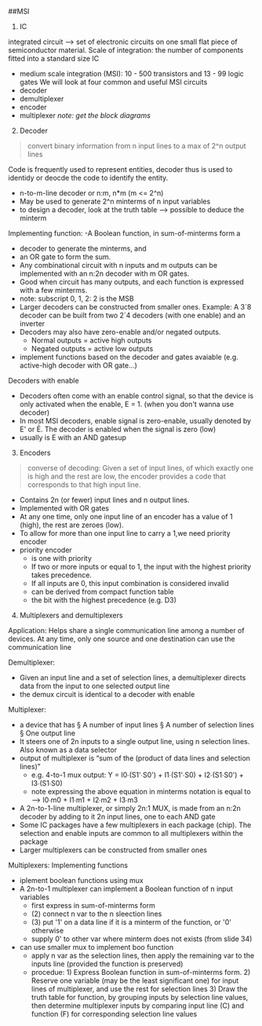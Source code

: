 ##MSI 

1. IC

integrated circuit --> set of electronic circuits on one small flat piece of semiconductor material. 
Scale of integration: the number of components fitted into a standard size IC 
- medium scale integration (MSI): 10 - 500 transistors and 13 - 99 logic gates
We will look at four common and useful MSI circuits
- decoder
- demultiplexer
- encoder
- multiplexer
_note: get the block diagrams_

2. Decoder

> convert binary information from n input lines to a max of 2^n output lines

Code is frequently used to represent  entities, decoder thus is used to identidy or deocde the code to identify the entity.
- n-to-m-line decoder or n\:m, n*m (m <= 2^n)
- May be used to generate 2^n minterms of n input variables
- to design a decoder, look at the truth table --> possible to deduce the minterm

Implementing function:
-A Boolean function, in sum-of-minterms form a
  - decoder to generate the minterms, and
  - an OR gate to form the sum.
- Any combinational circuit with n inputs and m outputs can be implemented with an n:2n decoder with m OR gates.
- Good when circuit has many outputs, and each function is expressed with a few minterms.
- note: subscript 0, 1, 2: 2 is the MSB
- Larger decoders can be constructed from smaller ones. Example: A 3´8 decoder can be built from two 2´4 decoders (with one enable) and an inverter
- Decoders may also have zero-enable and/or negated outputs.
  - Normal outputs = active high outputs
  - Negated outputs = active low outputs
- implement functions based on the decoder and gates avaiable (e.g. active-high decoder with OR gate...)

Decoders with enable
- Decoders often come with an enable control signal, so that the device is only activated when the enable, E = 1. (when you don't wanna use decoder)
- In most MSI decoders, enable signal is zero-enable, usually denoted by E' or Ē. The decoder is enabled when the signal is zero (low)
- usually is E with an AND gatesup

3. Encoders

> converse of decoding: Given a set of input lines, of which exactly one is high and the rest are low, the encoder provides a code that corresponds to that high input line.
- Contains 2n (or fewer) input lines and n output lines.
- Implemented with OR gates
- At any one time, only one input line of an encoder has a value of 1 (high), the rest are zeroes (low).
- To allow for more than one input line to carry a 1,we need priority encoder
- priority encoder
  - is one with priority
  - If two or more inputs or equal to 1, the input with the highest priority takes precedence.
  - If all inputs are 0, this input combination is considered invalid
  - can be derived from compact function table
  - the bit with the highest precedence (e.g. D3)
 
4. Multiplexers and demultiplexers
 
Application: Helps share a single communication line among a number of devices. At any time, only one source and one destination can use the communication line

Demultiplexer:
- Given an input line and a set of selection lines, a demultiplexer directs data from the input to one selected output line
- the demux circuit is identical to a decoder with enable

Multiplexer:
- a device that has § A number of input lines § A number of selection lines § One output line
- It steers one of 2n inputs to a single output line, using n selection lines. Also known as a data selector
- output of multiplexer is “sum of the (product of data lines and selection lines)”
  - e.g. 4-to-1 mux output: Y = I0∙(S1'∙S0') + I1∙(S1'∙S0) + I2∙(S1∙S0') + I3∙(S1∙S0)
  - note expressing the above equation in minterms notation is equal to --> I0∙m0 + I1∙m1 + I2∙m2 + I3∙m3
- A 2n-to-1-line multiplexer, or simply 2n:1 MUX, is made from an n:2n decoder by adding to it 2n input lines, one to each AND gate
- Some IC packages have a few multiplexers in each package (chip). The selection and enable inputs are common to all multiplexers within the package
- Larger multiplexers can be constructed from smaller ones

Multiplexers: Implementing functions
- iplement boolean functions using mux
- A 2n-to-1 multiplexer can implement a Boolean function of n input variables
  - first express in sum-of-minterms form
  - (2) connect n var to the n sleection lines
  - (3) put '1' on a data line if it is a minterm of the function, or '0' otherwise
  - supply 0' to other var where minterm does not exists (from slide 34)
- can use smaller mux to implement boo function
  - apply n var as the selection lines, then apply the remaining var to the inputs line (provided the function is preserved)
  - procedue: 1) Express Boolean function in sum-of-minterms form. 2) Reserve one variable (may be the least significant one) for input lines of multiplexer, and use the rest for selection lines 3) Draw the truth table for function, by grouping inputs by selection line values, then determine multiplexer inputs by comparing input line (C) and function (F) for corresponding selection line values
